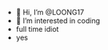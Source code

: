 - 👋 Hi, I’m @LOONG17
- 👀 I’m interested in coding
- full time idiot
- yes

<!---
LOONG17/LOONG17 is a ✨ special ✨ repository because its `README.md` (this file) appears on your GitHub profile.
You can click the Preview link to take a look at your changes.
--->
